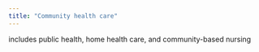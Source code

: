 ```yaml
---
title: "Community health care"
---
```

includes public health, home health care, and community-based nursing

